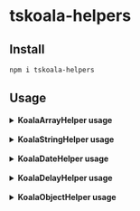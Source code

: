 # tskoala-helpers

## Install
```bash
npm i tskoala-helpers
```
## Usage
<details>
 <summary><strong>KoalaArrayHelper usage</strong></summary>
 
### merge
```bash
let arraySample = [1]
KoalaArrayHelper.merge([2], arraySample);
console.log(arraySample);// [1,2]
```
### filter
```bash
let result = KoalaArrayHelper.filter([
    {teste: 123},
    {teste2: 543}
],"123", "teste");
console.log(result);// [{teste: 123}]
```
### getIndexFromArray
```bash
let index = KoalaArrayHelper.getIndexFromArray([
    {teste: 123},
    {teste: "123"}
],"teste",123);
console.log(index);// 0
```
### splitArray
```bash
let result = KoalaArrayHelper.splitArray([1,2,3,4],2);
console.log(result);// [[1,2],[3,4]]
```
### toString
```bash
let result = KoalaArrayHelper.toString([1,2,3,4],',');
console.log(result);// "1,2,3,4"
```
### orderBy
```bash
let result = KoalaArrayHelper.orderBy([
    {date: new Date('2020-06-18')},
    {date: new Date('2020-06-15')},
    {date: new Date('2020-06-17')},
    {date: new Date('2020-06-20')}
],'date');

// [
//   {date: new Date('2020-06-15')},
//   {date: new Date('2020-06-17')},
//   {date: new Date('2020-06-18')},
//   {date: new Date('2020-06-20')}
// ]
console.log(result);

//inverse
let result = KoalaArrayHelper.orderBy([
    {date: new Date('2020-06-18')},
    {date: new Date('2020-06-15')},
    {date: new Date('2020-06-17')},
    {date: new Date('2020-06-20')}
],'date',true);

// [
//   {date: new Date('2020-06-20')},
//   {date: new Date('2020-06-18')},
//   {date: new Date('2020-06-17')},
//   {date: new Date('2020-06-15')}
// ]
console.log(result);
```
</details><br>

<details>
 <summary><strong>KoalaStringHelper usage</strong></summary>
 
### clear
```bash
let result = KoalaStringHelper.clear('Olá Mundo');
console.log(result);// "Ola Mundo"

let result = KoalaStringHelper.clear('Olá Mundo','-');
console.log(result);// "Ola-Mundo"
```
### nbl2br
```bash
let result = KoalaStringHelper.nbl2br('Olá\nMundo');
console.log(result);// "Olá<br/>Mundo"
```
### applyMaskCpfOnString
```bash
let result = KoalaStringHelper.applyMaskCpfOnString('47695329037');
console.log(result);// "476.953.290-37"
```
### convertDateToBr
```bash
let result = KoalaStringHelper.convertDateToBr('2020-01-01');
console.log(result);// "01/01/2020"
```
### converToCamelCase
```bash
let result = KoalaStringHelper.converToCamelCase('Olá Mundo');
console.log(result);// "olaMundo"
```
### split
```bash
let result = KoalaStringHelper.split('1,2');
console.log(result);// ['1', '2']
```
### unmaskCoin
```bash
let result = KoalaStringHelper.unmaskCoin('1.000,00');
console.log(result);// 1000
```
### generateRandomString
```bash
let result = KoalaStringHelper.generateRandomString(4, true, true, true, true);
console.log(result);// "4Oa@"
```
### generateRandomNumber
```bash
KoalaStringHelper.generateRandomNumber(1000, 2000)
                 .then(value => console.log(result);// "1389")
                 .catch(e => console.error(e));
```
</details><br>


<details>
 <summary><strong>KoalaDateHelper usage</strong></summary>
 
### transform
```bash
let result = KoalaDateHelper.transform('2020-06-20 00:00:00',true, false);
console.log(result);// '20/06/2020'

let result = KoalaDateHelper.transform('2020-06-20 00:00:00',false, true);
console.log(result);// '00:00:00'

let result = KoalaDateHelper.transform('2020-06-20 00:00:00');
console.log(result);// '20/06/2020 00:00:00'
```
### add
```bash
let result = KoalaDateHelper.add(1,'days', '2020-01-01');
console.log(result);// '2020-01-02'
```
### sub
```bash
let result = KoalaDateHelper.sub(1,'days', '2020-01-02');
console.log(result);// '2020-01-01'
```
</details><br>

<details>
 <summary><strong>KoalaDelayHelper usage</strong></summary>
 
### waitFor
```bash
public async ForAsyncFunctions(){
    await KoalaDelayHelper.waitFor(1000); // wait's 1s after to pass new line
    // some code
}
```
</details><br>

<details>
 <summary><strong>KoalaObjectHelper usage</strong></summary>
 
### downloadBase64File
> For frontend apps download file by base64
```bash
KoalaObjectHelper.downloadBase64File({
    filename: 'test.jpg',
    type: 'image/jpg',
    base64File: '/9j/4AAQSkZJRgABA...'
});
```
> For frontend apps view pdf file by base64
```bash
KoalaObjectHelper.viewPdf({
    filename: 'test.pdf',
    type: 'application/pdf',
    base64File: '/9j/4AAQSkZJRgABA...'
});
```
> Gets a Blob file by base64
```bash
let blob = KoalaObjectHelper.getBlobFile(
    '/9j/4AAQSkZJRgABA...',
    'image/jpg'
);
```
### merge
```bash
let result = KoalaObjectHelper.merge(
    {teste: 1}, 
    {teste2: 2}
);
console.log(result); // {teste: 1,teste2: 2}
```
### toString
```bash
let result = KoalaObjectHelper.toString([
    {param1: "Hellow",param2: "World"},
    {param1: "Olá", param2: "Mundo"}
],['param1','param2'], ","," ");
console.log(result); // "Hellow World,Olá Mundo"
```
</details><br>
